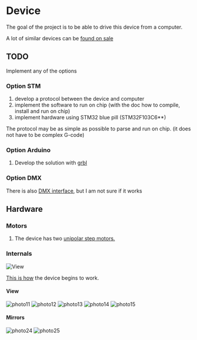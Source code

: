 # Device
The goal of the project is to be able to drive this device from a computer.

A lot of similar devices can be [found on sale](https://de.aliexpress.com/w/wholesale-laser-show-system.html?spm=a2g0o.home.auto_suggest.2.269a7a8b2kO67i)

## TODO
Implement any of the options

### Option STM
1. develop a protocol between the device and computer
2. implement the software to run on chip (with the doc how to compile, install and run on chip)
3. implement hardware using STM32 blue pill (STM32F103C6**)

The protocol may be as simple as possible to parse and run on chip.
(it does not have to be complex G-code)

### Option Arduino
1. Develop the solution with [grbl](https://github.com/grbl/grbl)

### Option DMX
There is also [DMX interface](DMX.md), but I am not sure if it works

## Hardware

### Motors

1. The device has two [unipolar step motors.](step-motors.md)

### Internals
![View](docs/images/Laser-device-view-1.png)

[This is how](https://youtube.com/shorts/rjiIK6qfQHM?feature=share)
the device begins to work.


#### View
![photo11](docs/images/Device-open-1.jpg)
![photo12](docs/images/Device-open-2.jpg)
![photo13](docs/images/Device-open-3.jpg)
![photo14](docs/images/Device-control-board-1.jpg)
![photo15](docs/images/Device-open-back-1.jpg)

#### Mirrors
![photo24](docs/images/Device-mirrors-1.jpg)
![photo25](docs/images/Device-mirrors-2.jpg)
